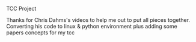 TCC Project

Thanks for Chris Dahms's videos to help me out to put all pieces together.
Converting his code to linux & python environment plus adding some papers concepts
for my tcc
